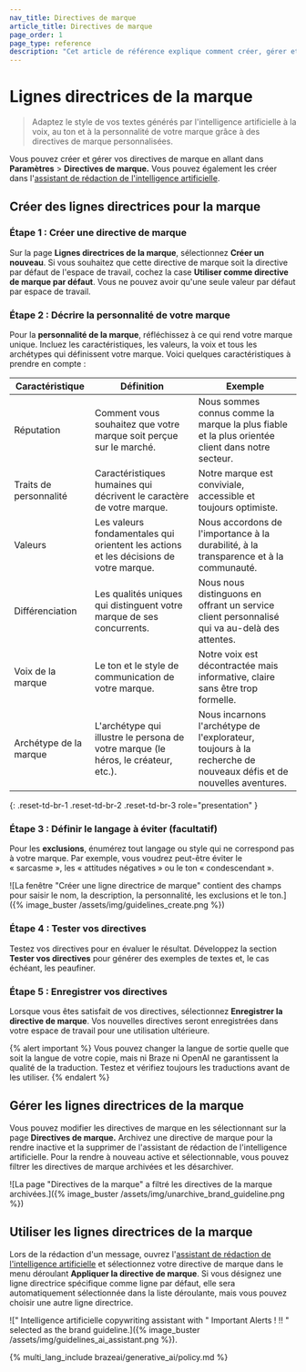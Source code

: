 ```yaml
---
nav_title: Directives de marque
article_title: Directives de marque
page_order: 1
page_type: reference
description: "Cet article de référence explique comment créer, gérer et utiliser des directives de marque qui peuvent être appliquées à vos messages grâce à l'assistant de rédaction de l'intelligence artificielle."
---
```


# Lignes directrices de la marque

> Adaptez le style de vos textes générés par l'intelligence artificielle à la voix, au ton et à la personnalité de votre marque grâce à des directives de marque personnalisées.

Vous pouvez créer et gérer vos directives de marque en allant dans **Paramètres** > **Directives de marque.** Vous pouvez également les créer dans l'[assistant de rédaction de l'intelligence artificielle]({{site.baseurl}}/user_guide/brazeai/generative_ai/brand_guidelines/).

## Créer des lignes directrices pour la marque

### Étape 1 : Créer une directive de marque

Sur la page **Lignes directrices de la marque**, sélectionnez **Créer un nouveau**. Si vous souhaitez que cette directive de marque soit la directive par défaut de l'espace de travail, cochez la case **Utiliser comme directive de marque par défaut**. Vous ne pouvez avoir qu'une seule valeur par défaut par espace de travail.

### Étape 2 : Décrire la personnalité de votre marque

Pour la **personnalité de la marque**, réfléchissez à ce qui rend votre marque unique. Incluez les caractéristiques, les valeurs, la voix et tous les archétypes qui définissent votre marque. Voici quelques caractéristiques à prendre en compte :

| **Caractéristique**       | **Définition**                                                                       | **Exemple**                                                        |
|--------------------------|--------------------------------------------------------------------------------------|--------------------------------------------------------------------|
| Réputation               | Comment vous souhaitez que votre marque soit perçue sur le marché.                               | Nous sommes connus comme la marque la plus fiable et la plus orientée client dans notre secteur. |
| Traits de personnalité       | Caractéristiques humaines qui décrivent le caractère de votre marque.                     | Notre marque est conviviale, accessible et toujours optimiste.          |
| Valeurs                   | Les valeurs fondamentales qui orientent les actions et les décisions de votre marque.                           | Nous accordons de l'importance à la durabilité, à la transparence et à la communauté.            |
| Différenciation          | Les qualités uniques qui distinguent votre marque de ses concurrents.                         | Nous nous distinguons en offrant un service client personnalisé qui va au-delà des attentes. |
| Voix de la marque              | Le ton et le style de communication de votre marque.                                 | Notre voix est décontractée mais informative, claire sans être trop formelle. |
| Archétype de la marque          | L'archétype qui illustre le persona de votre marque (le héros, le créateur, etc.).    | Nous incarnons l'archétype de l'explorateur, toujours à la recherche de nouveaux défis et de nouvelles aventures. |
{: .reset-td-br-1 .reset-td-br-2 .reset-td-br-3 role="presentation" }

### Étape 3 : Définir le langage à éviter (facultatif)

Pour les **exclusions**, énumérez tout langage ou style qui ne correspond pas à votre marque. Par exemple, vous voudrez peut-être éviter le « sarcasme », les « attitudes négatives » ou le ton « condescendant ».

![La fenêtre "Créer une ligne directrice de marque" contient des champs pour saisir le nom, la description, la personnalité, les exclusions et le ton.]({% image_buster /assets/img/guidelines_create.png %})

### Étape 4 : Tester vos directives

Testez vos directives pour en évaluer le résultat. Développez la section **Tester vos directives** pour générer des exemples de textes et, le cas échéant, les peaufiner.

### Étape 5 : Enregistrer vos directives

Lorsque vous êtes satisfait de vos directives, sélectionnez **Enregistrer la directive de marque**. Vos nouvelles directives seront enregistrées dans votre espace de travail pour une utilisation ultérieure.

{% alert important %}
Vous pouvez changer la langue de sortie quelle que soit la langue de votre copie, mais ni Braze ni OpenAI ne garantissent la qualité de la traduction. Testez et vérifiez toujours les traductions avant de les utiliser.
{% endalert %}

## Gérer les lignes directrices de la marque

Vous pouvez modifier les directives de marque en les sélectionnant sur la page **Directives de marque.**  Archivez une directive de marque pour la rendre inactive et la supprimer de l'assistant de rédaction de l'intelligence artificielle. Pour la rendre à nouveau active et sélectionnable, vous pouvez filtrer les directives de marque archivées et les désarchiver.

![La page "Directives de la marque" a filtré les directives de la marque archivées.]({% image_buster /assets/img/unarchive_brand_guideline.png %})

## Utiliser les lignes directrices de la marque

Lors de la rédaction d'un message, ouvrez l'[assistant de rédaction de l'intelligence artificielle]({{site.baseurl}}/user_guide/brazeai/generative_ai/copywriting/) et sélectionnez votre directive de marque dans le menu déroulant **Appliquer la directive de marque**. Si vous désignez une ligne directrice spécifique comme ligne par défaut, elle sera automatiquement sélectionnée dans la liste déroulante, mais vous pouvez choisir une autre ligne directrice. 

![" Intelligence artificielle copywriting assistant with " Important Alerts ! !! " selected as the brand guideline.]({% image_buster /assets/img/guidelines_ai_assistant.png %}).

{% multi_lang_include brazeai/generative_ai/policy.md %}
